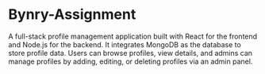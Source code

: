 # Bynry-Assignment
A full-stack profile management application built with React for the frontend and Node.js for the backend. It integrates MongoDB as the database to store profile data. Users can browse profiles, view details, and admins can manage profiles by adding, editing, or deleting profiles via an admin panel.
